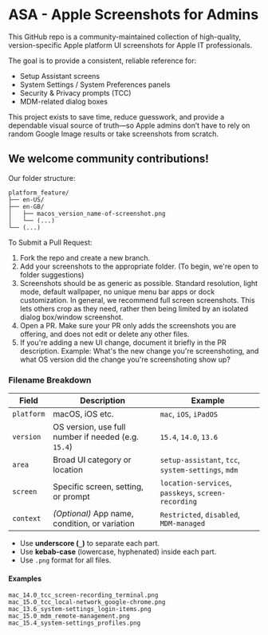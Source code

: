 # ASA - Apple Screenshots for Admins

This GitHub repo is a community-maintained collection of high-quality, version-specific Apple platform UI screenshots for Apple IT professionals.

The goal is to provide a consistent, reliable reference for:
- Setup Assistant screens
- System Settings / System Preferences panels
- Security & Privacy prompts (TCC)
- MDM-related dialog boxes

This project exists to save time, reduce guesswork, and provide a dependable visual source of truth—so Apple admins don’t have to rely on random Google Image results or take screenshots from scratch.

## We welcome community contributions!
Our folder structure:
```
platform_feature/
├── en-US/
├── en-GB/
│   ├── macos_version_name-of-screenshot.png
│   └── (...)
└── (...)
```

To Submit a Pull Request:
1. Fork the repo and create a new branch.
2. Add your screenshots to the appropriate folder. (To begin, we're open to folder suggestions)
3. Screenshots should be as generic as possible. Standard resolution, light mode, default wallpaper, no unique menu bar apps or dock customization. In general, we recommend full screen screenshots. This lets others crop as they need, rather then being limited by an isolated dialog box/window screenshot.
4. Open a PR. Make sure your PR only adds the screenshots you are offering, and does not edit or delete any other files.
5. If you're adding a new UI change, document it briefly in the PR description. Example: What's the new change you're screenshoting, and what OS version did the change you're screenshoting show up?

### Filename Breakdown

| Field           | Description                                             | Example                          |
|----------------|---------------------------------------------------------|----------------------------------|
| `platform`| macOS, iOS etc.  | `mac`, `iOS`, `iPadOS`           |
| `version`| OS version, use full number if needed (e.g. `15.4`)  | `15.4`, `14.0`, `13.6`           |
| `area`         | Broad UI category or location                           | `setup-assistant`, `tcc`, `system-settings`, `mdm` |
| `screen`       | Specific screen, setting, or prompt                     | `location-services`, `passkeys`, `screen-recording` |
| `context`      | *(Optional)* App name, condition, or variation          | `Restricted`, `disabled`, `MDM-managed` |

- Use **underscore (`_`)** to separate each part.
- Use **kebab-case** (lowercase, hyphenated) inside each part.
- Use `.png` format for all files.

#### Examples

```mac_15.4_setup-assistant_passkeys.png
mac_14.0_tcc_screen-recording_terminal.png
mac_15.0_tcc_local-network_google-chrome.png
mac_13.6_system-settings_login-items.png
mac_15.0_mdm_remote-management.png
mac_15.4_system-settings_profiles.png
